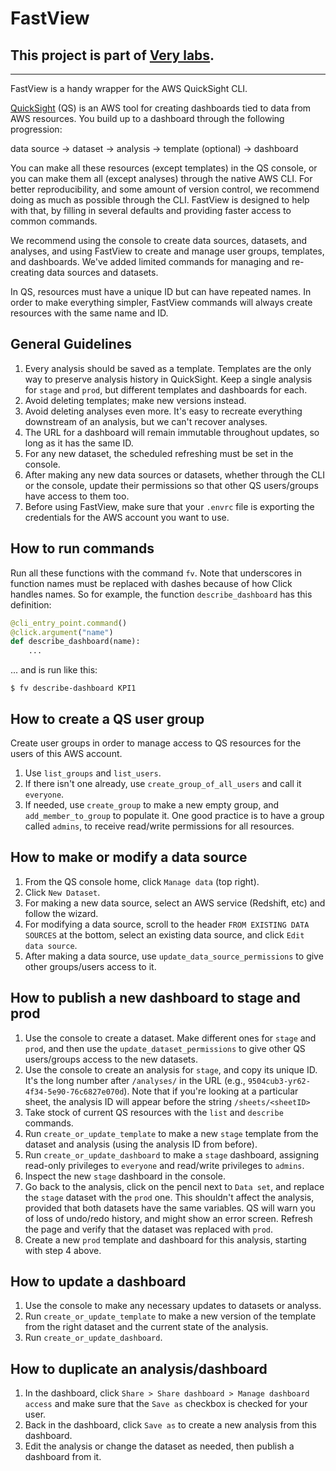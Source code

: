# FastView

## This project is part of [Very labs](https://github.com/verypossible-labs/docs/blob/master/README.md).

---
FastView is a handy wrapper for the AWS QuickSight CLI.

[QuickSight](https://aws.amazon.com/quicksight/) (QS) is an AWS tool for creating dashboards tied to data from AWS resources.  You build up to a dashboard through the following progression:

data source -> dataset -> analysis -> template (optional) -> dashboard

You can make all these resources (except templates) in the QS console, or you can make them all (except analyses) through the native AWS CLI.  For better reproducibility, and some amount of version control, we recommend doing as much as possible through the CLI.  FastView is designed to help with that, by filling in several defaults and providing faster access to common commands.

We recommend using the console to create data sources, datasets, and analyses, and using FastView to create and manage user groups, templates, and dashboards.  We've added limited commands for managing and re-creating data sources and datasets. 

In QS, resources must have a unique ID but can have repeated names.  In order to make everything simpler, FastView commands will always create resources with the same name and ID.


## General Guidelines
1. Every analysis should be saved as a template. Templates are the only way to preserve analysis history in QuickSight. Keep a single analysis for `stage` and `prod`, but different templates and dashboards for each.
2. Avoid deleting templates; make new versions instead.
3. Avoid deleting analyses even more.  It's easy to recreate everything downstream of an analysis, but we can't recover analyses.
4. The URL for a dashboard will remain immutable throughout updates, so long as it has the same ID.
5. For any new dataset, the scheduled refreshing must be set in the console.
6. After making any new data sources or datasets, whether through the CLI or the console, update their permissions so that other QS users/groups have access to them too.
7. Before using FastView, make sure that your `.envrc` file is exporting the credentials for the AWS account you want to use.


## How to run commands
Run all these functions with the command `fv`.  Note that underscores in function names must be replaced with dashes because of how Click handles names. So for example, the function `describe_dashboard` has this definition:

```python
@cli_entry_point.command()
@click.argument("name")
def describe_dashboard(name):
    ...
```

... and is run like this:
```
$ fv describe-dashboard KPI1
```

## How to create a QS user group
Create user groups in order to manage access to QS resources for the users of this AWS account.
1. Use `list_groups` and `list_users`.
2. If there isn't one already, use `create_group_of_all_users` and call it `everyone`.
3. If needed, use `create_group` to make a new empty group, and `add_member_to_group` to populate it. One good practice is to have a group called `admins`, to receive read/write permissions for all resources.


## How to make or modify a data source
1. From the QS console home, click `Manage data` (top right).
2. Click `New Dataset`.
3. For making a new data source, select an AWS service (Redshift, etc) and follow the wizard.
4. For modifying a data source, scroll to the header `FROM EXISTING DATA SOURCES` at the bottom, select an existing data source, and click `Edit data source`.
5. After making a data source, use `update_data_source_permissions` to give other groups/users access to it.


## How to publish a new dashboard to stage and prod
1. Use the console to create a dataset.  Make different ones for `stage` and `prod`, and then use the `update_dataset_permissions` to give other QS users/groups access to the new datasets.
2. Use the console to create an analysis for `stage`, and copy its unique ID.  It's the long number after `/analyses/` in the URL (e.g., `9504cub3-yr62-4f34-5e90-76c6827e070d`).  Note that if you're looking at a particular sheet, the analysis ID will appear before the string `/sheets/<sheetID>`
3. Take stock of current QS resources with the `list` and `describe` commands.
4. Run `create_or_update_template` to make a new `stage` template from the dataset and analysis (using the analysis ID from before).
5. Run `create_or_update_dashboard` to make a `stage` dashboard, assigning read-only privileges to `everyone` and read/write privileges to `admins`.
6. Inspect the new `stage` dashboard in the console.
7. Go back to the analysis, click on the pencil next to `Data set`, and replace the `stage` dataset with the `prod` one.  This shouldn't affect the analysis, provided that both datasets have the same variables.  QS will warn you of loss of undo/redo history, and might show an error screen.  Refresh the page and verify that the dataset was replaced with `prod`.
8. Create a new `prod` template and dashboard for this analysis, starting with step 4 above.


## How to update a dashboard
1. Use the console to make any necessary updates to datasets or analyss.
2. Run `create_or_update_template` to make a new version of the template from the right dataset and the current state of the analysis.
3. Run `create_or_update_dashboard`.


## How to duplicate an analysis/dashboard
1. In the dashboard, click `Share > Share dashboard > Manage dashboard access` and make sure that the `Save as` checkbox is checked for your user.
2. Back in the dashboard, click `Save as` to create a new analysis from this dashboard.
3. Edit the analysis or change the dataset as needed, then publish a dashboard from it.


